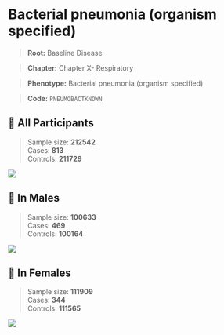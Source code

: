 # Bacterial pneumonia (organism specified)

> **Root:** Baseline Disease  

> **Chapter:** Chapter X- Respiratory  

> **Phenotype:** Bacterial pneumonia (organism specified)  

> **Code:** `PNEUMOBACTKNOWN`

## 🧪 All Participants  
> Sample size: **212542**  
> Cases: **813**  
> Controls: **211729**
<img src="/Disease/Figures/ALL/Incidence/PNEUMOBACTKNOWN.png"/>
<CsvTable src="/Disease/Data/ALL/Incidence/COX_PNEUMOBACTKNOWN.csv" label="🔍 View full results" />

## 👨 In Males  
> Sample size: **100633**  
> Cases: **469**  
> Controls: **100164**
<img src="/Disease/Figures/Male/Incidence/PNEUMOBACTKNOWN.png"/>
<CsvTable src="/Disease/Data/Male/Incidence/COX_PNEUMOBACTKNOWN.csv" label="🔍 View full results" />

## 👩 In Females  
> Sample size: **111909**  
> Cases: **344**  
> Controls: **111565**
<img src="/Disease/Figures/Female/Incidence/PNEUMOBACTKNOWN.png"/>
<CsvTable src="/Disease/Data/Female/Incidence/COX_PNEUMOBACTKNOWN.csv" label="🔍 View full results" />
